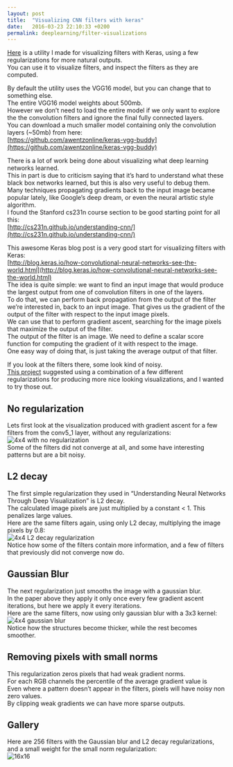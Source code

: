 ```yaml
---
layout: post
title:  "Visualizing CNN filters with keras"
date:   2016-03-23 22:10:33 +0200
permalink: deeplearning/filter-visualizations
---
```


[Here](https://github.com/jacobgil/keras-filter-visualization) is a utility I made for visualizing filters with Keras, using a few regularizations for more natural outputs.  
You can use it to visualize filters, and inspect the filters as they are computed.

By default the utility uses the VGG16 model, but you can change that to something else.  
The entire VGG16 model weights about 500mb.  
However we don’t need to load the entire model if we only want to explore the the convolution filters and ignore the final fully connected layers.  
You can download a much smaller model containing only the convolution layers (~50mb) from here:  
[https://github.com/awentzonline/keras-vgg-buddy](https://github.com/awentzonline/keras-vgg-buddy)

There is a lot of work being done about visualizing what deep learning networks learned.  
This in part is due to criticism saying that it’s hard to understand what these black box networks learned, but this is also very useful to debug them.  
Many techniques propagating gradients back to the input image became popular lately, like Google’s deep dream, or even the neural artistic style algorithm.  
I found the Stanford cs231n course section to be good starting point for all this:  
[http://cs231n.github.io/understanding-cnn/](http://cs231n.github.io/understanding-cnn/)

This awesome Keras blog post is a very good start for visualizing filters with Keras:  
[http://blog.keras.io/how-convolutional-neural-networks-see-the-world.html](http://blog.keras.io/how-convolutional-neural-networks-see-the-world.html)  
The idea is quite simple: we want to find an input image that would produce the largest output from one of convolution filters in one of the layers.  
To do that, we can perform back propagation from the output of the filter we’re interested in, back to an input image. That gives us the gradient of the output of the filter with respect to the input image pixels.  
We can use that to perform gradient ascent, searching for the image pixels that maximize the output of the filter.  
The output of the filter is an image. We need to define a scalar score function for computing the gradient of it with respect to the image.  
One easy way of doing that, is just taking the average output of that filter.

If you look at the filters there, some look kind of noisy.  
[This project](http://yosinski.com/deepvis) suggested using a combination of a few different regularizations for producing more nice looking visualizations, and I wanted to try those out.

## No regularization

Lets first look at the visualization produced with gradient ascent for a few filters from the conv5_1 layer, without any regularizations:  
![4x4 with no regularization](https://github.com/jacobgil/keras-filter-visualization/blob/master/examples/4x4_no_regularization.png?raw=true)  
Some of the filters did not converge at all, and some have interesting patterns but are a bit noisy.

## L2 decay

The first simple regularization they used in “Understanding Neural Networks Through Deep Visualization” is L2 decay.  
The calculated image pixels are just multiplied by a constant < 1\. This penalizes large values.  
Here are the same filters again, using only L2 decay, multiplying the image pixels by 0.8:  
![4x4 L2 decay regularization](https://raw.githubusercontent.com/jacobgil/keras-filter-visualization/master/examples/4x4_decay.png)  
Notice how some of the filters contain more information, and a few of filters that previously did not converge now do.

## Gaussian Blur

The next regularization just smooths the image with a gaussian blur.  
In the paper above they apply it only once every few gradient ascent iterations, but here we apply it every iterations.  
Here are the same filters, now using only gaussian blur with a 3x3 kernel:  
![4x4 gaussian blur](https://github.com/jacobgil/keras-filter-visualization/blob/master/examples/4x4_small_blur.png?raw=true)  
Notice how the structures become thicker, while the rest becomes smoother.

## Removing pixels with small norms

This regularization zeros pixels that had weak gradient norms.  
For each RGB channels the percentile of the average gradient value is  
Even where a pattern doesn’t appear in the filters, pixels will have noisy non zero values.  
By clipping weak gradients we can have more sparse outputs.

## Gallery

Here are 256 filters with the Gaussian blur and L2 decay regularizations, and a small weight for the small norm regularization:  
![16x16](https://github.com/jacobgil/keras-filter-visualization/blob/master/examples/16x16.png?raw=true)